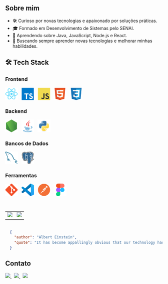 ## Sobre mim

- 🛠️ Curioso por novas tecnologias e apaixonado por soluções práticas.
- 🎓 Formado em Desenvolvimento de Sistemas pelo SENAI.
- 🌱 Aprendendo sobre Java, JavaScript, Node.js e React.
- 🚀 Buscando sempre aprender novas tecnologias e melhorar minhas habilidades.


## 🛠️ Tech Stack

### Frontend

<p align="left"> 
<img src="https://raw.githubusercontent.com/devicons/devicon/master/icons/react/react-original.svg" alt="React" width="40" height="40"/>
&nbsp;
<img src="https://raw.githubusercontent.com/devicons/devicon/master/icons/typescript/typescript-original.svg" alt="TypeScript" width="40" height="40"/>
&nbsp;
<img src="https://raw.githubusercontent.com/devicons/devicon/master/icons/javascript/javascript-original.svg" alt="JavaScript" width="40" height="40"/>
&nbsp;
<img src="https://raw.githubusercontent.com/devicons/devicon/master/icons/html5/html5-original.svg" alt="HTML5" width="40" height="40"/>
&nbsp;
<img src="https://raw.githubusercontent.com/devicons/devicon/master/icons/css3/css3-original.svg" alt="CSS3" width="40" height="40"/>
</p>




### Backend
<p align="left"> 
  <img src="https://raw.githubusercontent.com/devicons/devicon/master/icons/nodejs/nodejs-original.svg" alt="Node.js" width="40" height="40"/>
  &nbsp;
  <img src="https://raw.githubusercontent.com/devicons/devicon/master/icons/java/java-original.svg" alt="Java" width="40" height="40"/>
  &nbsp;
  <img src="https://raw.githubusercontent.com/devicons/devicon/master/icons/python/python-original.svg" alt="Python" width="40" height="40"/>
</p>

### Bancos de Dados

<p align="left"> 
<img src="https://raw.githubusercontent.com/devicons/devicon/master/icons/mysql/mysql-original.svg" alt="MySQL" width="40" height="40"/>
&nbsp;
<img src="https://raw.githubusercontent.com/devicons/devicon/master/icons/postgresql/postgresql-original.svg" alt="PostgreSQL" width="40" height="40"/>
</p>

### Ferramentas
<p align="left"> 
  <img src="https://raw.githubusercontent.com/devicons/devicon/master/icons/git/git-original.svg" alt="Git" width="40" height="40"/>
  &nbsp;
  <img src="https://raw.githubusercontent.com/devicons/devicon/master/icons/vscode/vscode-original.svg" alt="VS Code" width="40" height="40"/>
  &nbsp;
  <img src="https://raw.githubusercontent.com/devicons/devicon/master/icons/postman/postman-original.svg" alt="Postman" width="40" height="40"/>
  &nbsp;
  <img src="https://raw.githubusercontent.com/devicons/devicon/master/icons/figma/figma-original.svg" alt="Figma" width="40" height="40"/>
</p>


<br/>
<table>
  <tr>
    <td>
      <img width="180" src="https://media2.giphy.com/media/v1.Y2lkPTc5MGI3NjExMXdvMnI3cjJxd3h6cXpreDBsaGx1aGt1Y2FoYjRtcDE3OHp5Z29yaSZlcD12MV9pbnRlcm5hbF9naWZfYnlfaWQmY3Q9Zw/PQHZH0iHMCmrNhRcE9/giphy.gif">
    </td>
    <td>
      <a href="https://github.com/frnadin" title="Perfil do Fernando">
        <img height="180em" src="https://github-readme-stats.vercel.app/api?username=fernandogutilla&theme=dark&show_icons=true" />
      </a>
    </td>

  </tr>
</table>

```json

  {
    "author": "Albert Einstein",
    "quote": "It has become appallingly obvious that our technology has exceeded our humanity."
  }
  ```

## Contato
<p float="left">
  <a href="https://www.linkedin.com/in/fernandomendesgutilla/" title="LinkedIn">
    <img src="https://img.shields.io/badge/LinkedIn-0A66C2?style=flat&logo=linkedin&logoColor=white" />
  </a>
  &nbsp;
  <a href="mailto:fernandogutilla@hotmail.com" title="Email">
    <img src="https://img.shields.io/badge/Email-D14836?style=flat&logo=gmail&logoColor=white" />
  </a>
  &nbsp;
  <a href="https://github.com/frnadin" title="GitHub">
    <img src="https://img.shields.io/badge/GitHub-181717?style=flat&logo=github&logoColor=white" />
  </a>
</p>




